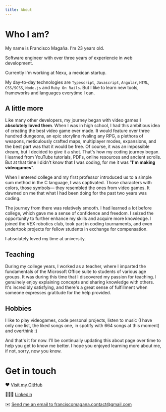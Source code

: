 ```yaml
---
title: About
---
```


# Who I am?

My name is Francisco Magaña. I'm 23 years old.

Software engineer with over three years of experiencie in web development.

Currently I'm working at Nexu, a mexican startup.

My day-to-day technologies are `Typescript`, `Javascript`, `Angular`, `HTML`, `CSS/SCSS`, `Node.js` and `Ruby On Rails`. But I like to learn new tools, frameworks and languages everytime I can.

## A little more

Like many other developers, my journey began with video games **I absolutely loved them**. When I was in high school, I had this ambitious idea of creating the best video game ever made. It would feature over three hundred dungeons, an epic storyline rivaling any RPG, a plethora of weapons, meticulously crafted maps, multiplayer modes, expansions, and the best part was that it would be free. Of course, it was an impossible dream, but I decided to give it a shot. That's how my coding journey began. I learned from YouTube tutorials, PDFs, online resources and ancient scrolls. But at that time I didn't know that I was coding, for me it was "**I'm making videogames**".

When I entered college and my first professor introduced us to a simple sum method in the C language, I was captivated. Those characters with colors, those symbols— they resembled the ones from video games. It dawned on me that what I had been doing for the past two years was coding.

The journey from there was relatively smooth. I had learned a lot before college, which gave me a sense of confidence and freedom. I seized the opportunity to further enhance my skills and acquire more knowledge. I joined the VEX robotics club, took part in coding tournaments, and even undertook projects for fellow students in exchange for compensation.

I absolutely loved my time at university.

## Teaching

During my college years, I worked as a teacher, where I imparted the fundamentals of the Microsoft Office suite to students of various age groups. It was during this time that I discovered my passion for teaching. I genuinely enjoy explaining concepts and sharing knowledge with others. It's incredibly satisfying, and there's a great sense of fulfillment when someone expresses gratitude for the help provided.

## Hobbies

I like to play videogames, code personal projects, listen to music (I have only one list, the liked songs one, in spotify with 664 songs at this moment) and overthink :)

And that's it for now. I'll be continually updating this about page over time to help you get to know me better. I hope you enjoyed learning more about me, if not, sorry, now you know.

# Get in touch
❤️ [Visit my GitHub](https://www.github.com/francisco-magana)

👨🏻‍💼 [Linkedin](https://www.linkedin.com/in/francisco-javier-magaña-palomeque-b273061ba)

✉️ [Send me an email to franciscomagana.contact@gmail.com](mailto:franciscomagana.contact@gmail.com)
